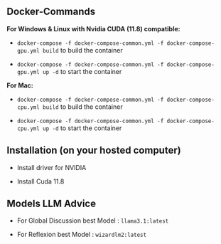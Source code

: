 ## Docker-Commands

**For Windows & Linux with Nvidia CUDA (11.8) compatible:**

- ```docker-compose -f docker-compose-common.yml -f docker-compose-gpu.yml build``` to build the container

- ```docker-compose -f docker-compose-common.yml -f docker-compose-gpu.yml up -d``` to start the container

**For Mac:**

- ```docker-compose -f docker-compose-common.yml -f docker-compose-cpu.yml build``` to build the container

- ```docker-compose -f docker-compose-common.yml -f docker-compose-cpu.yml up -d``` to start the container


## Installation (on your hosted computer)

- Install driver for NVIDIA

- Install Cuda 11.8


## Models LLM Advice

- For Global Discussion best Model : ```llama3.1:latest```

- For Reflexion best Model : ```wizardlm2:latest```
